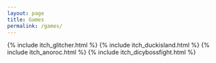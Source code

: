 ```yaml
---
layout: page
title: Games
permalink: /games/
---
```


{% include itch_glitcher.html %}
{% include itch_duckisland.html %}
{% include itch_anoroc.html %}
{% include itch_dicybossfight.html %}